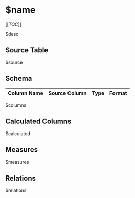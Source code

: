 # $name

[[_TOC_]]

$desc

## Source Table
$source

## Schema
| Column Name | Source Column | Type | Format |
|-------------|---------------|------|--------|
$columns

## Calculated Columns
$calculated

## Measures
$measures

## Relations
$relations
